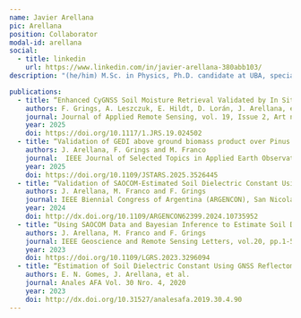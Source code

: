```yaml
---
name: Javier Arellana
pic: Arellana
position: Collaborator
modal-id: arellana
social:
  - title: linkedin
    url: https://www.linkedin.com/in/javier-arellana-380abb103/
description: "(he/him) M.Sc. in Physics, Ph.D. candidate at UBA, specializing in soil moisture estimation using SAR and GNSS data. Workplace: Institute of Astronomy and Space Physics, Remote Sensing Group. Skilled in physically based modeling, Bayesian inference, and advanced satellite image processing. Author of peer-reviewed publications and active contributor to scientific conferences. Possesses solid university teaching experience, serves as an invited reviewer for international journals, and engages in collaborative multidisciplinary research aimed at advancing Earth observation methods and applications."

publications:
  - title: “Enhanced CyGNSS Soil Moisture Retrieval Validated by In Situ Data in Argentina's Pampas”
    authors: F. Grings, A. Leszczuk, E. Hildt, D. Lorán, J. Arellana, et. al.
    journal: Journal of Applied Remote Sensing, vol. 19, Issue 2, Art no. 024502 
    year: 2025
    doi: https://doi.org/10.1117/1.JRS.19.024502
  - title: “Validation of GEDI above ground biomass product over Pinus sp. plantations in Argentina”
    authors: J. Arellana, F. Grings and M. Franco
    journal:  IEEE Journal of Selected Topics in Applied Earth Observations and Remote Sensing, vol. 18, pp. 3728-3734
    year: 2025
    doi: https://doi.org/10.1109/JSTARS.2025.3526445
  - title: “Validation of SAOCOM-Estimated Soil Dielectric Constant Using a Bayesian Inference Scheme in Agricultural Fields”
    authors: J. Arellana, M. Franco and F. Grings
    journal: IEEE Biennial Congress of Argentina (ARGENCON), San Nicolás de los Arroyos, Argentina, pp. 952-954
    year: 2024
    doi: http://dx.doi.org/10.1109/ARGENCON62399.2024.10735952
  - title: “Using SAOCOM Data and Bayesian Inference to Estimate Soil Dielectric Constant in Agricultural Soils”
    authors: J. Arellana, M. Franco and F. Grings
    journal: IEEE Geoscience and Remote Sensing Letters, vol.20, pp.1-5
    year: 2023
    doi: https://doi.org/10.1109/LGRS.2023.3296094
  - title: “Estimation of Soil Dielectric Constant Using GNSS Reflectometry and Interference Pattern Method”
    authors: E. N. Gomes, J. Arellana, et al.
    journal: Anales AFA Vol. 30 Nro. 4, 2020
    year: 2023
    doi: http://dx.doi.org/10.31527/analesafa.2019.30.4.90
---
```



